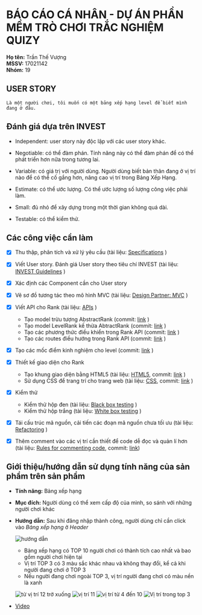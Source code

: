 # BÁO CÁO CÁ NHÂN - DỰ ÁN PHẦN MỀM TRÒ CHƠI TRẮC NGHIỆM QUIZY

**Họ tên:** Trần Thế Vượng<br/>
**MSSV:** 17021142<br/>
**Nhóm:** 19

## USER STORY

	Là một người chơi, tôi muốn có một bảng xếp hạng level để biết mình đang ở đâu.

## Đánh giá dựa trên INVEST

- Independent: user story này độc lập với các user story khác.

- Negotiable: có thể đàm phán. Tính năng này có thể đàm phán để có thể phát triển hơn nữa trong tương lai.

- Variable: có giá trị với người dùng. Người dùng biết bản thân đang ở vị trí nào để có thể cố gắng hơn, nâng cao vị trí trong Bảng Xếp Hạng.

- Estimate: có thể ước lượng. Có thể ước lượng số lượng công việc phải làm.

- Small: đủ nhỏ để xây dựng trong một thời gian không quá dài.

- Testable: có thể kiểm thử.

## Các công việc cần làm

- [x] Thu thập, phân tích và xử lý yêu cầu (tài liệu: [Specifications](https://docs.google.com/document/d/1a4i_31R8WBUAnF91syr1FwBpKoAiTY6rEJt1xWjb74M/edit#heading=h.fvjpas4blmex) )

- [x] Viết User story. Đánh giá User story theo tiêu chí INVEST (tài liệu: [INVEST Guidelines](https://docs.google.com/document/d/1a4i_31R8WBUAnF91syr1FwBpKoAiTY6rEJt1xWjb74M/edit#heading=h.q7gf6fh2jgdn) )

- [x] Xác định các Component cần cho User story

- [x] Vẽ sơ đồ tương tác theo mô hình MVC (tài liệu: [Design Partner: MVC](https://docs.google.com/document/d/1a4i_31R8WBUAnF91syr1FwBpKoAiTY6rEJt1xWjb74M/edit#heading=h.kehlqoeo6d9r) )

- [x] Viết API cho Rank (tài liệu: [APIs](https://docs.google.com/document/d/1a4i_31R8WBUAnF91syr1FwBpKoAiTY6rEJt1xWjb74M/edit#heading=h.8wbcxnd04jqr) )

	+ Tạo model trừu tượng AbstractRank (commit: [link](https://github.com/19team/INT2208-8-2019/commit/b9356b63448d1e95504f095640171630583b9de0) )
	+ Tạo model LevelRank kế thừa AbtractRank (commit: [link](https://github.com/19team/INT2208-8-2019/commit/3fb2fba197099e7aac98109cc0eaf3a854ee8b2f) )
	+ Tạo các phương thức điều khiển trong Rank API (commit: [link](https://github.com/19team/INT2208-8-2019/commit/c146a4b469b9e91a0a57d35cc0982eeca1fd0f6a) )
	+ Tạo các routes điều hướng trong Rank API (commit: [link](https://github.com/19team/INT2208-8-2019/commit/28ec5445faa6489aafd746c45128ce3cc3d3e664) )

- [x] Tạo các mốc điểm kinh nghiệm cho level (commit: [link](https://github.com/19team/INT2208-8-2019/commit/4c2c1b501c38ead2c0d001a4105c7dd761c6f54c) )

- [x] Thiết kế giao diện cho Rank

	+ Tạo khung giao diện bằng HTML5 (tài liệu: [HTML5](https://www.w3schools.com/html/default.asp), commit: [link](https://github.com/19team/INT2208-8-2019/commit/d4ce6eeae99bcd3adb7ff2c4b1d135073f26ea96) )
	+ Sử dụng CSS để trang trí cho trang web (tài liệu: [CSS](https://www.w3schools.com/css/default.asp), commit: [link](https://github.com/19team/INT2208-8-2019/commit/d02d2d3dd6335584162c3a75cd6857a55b98117a) )

- [x] Kiểm thử 

	+ Kiểm thử hộp đen (tài liệu: [Black box testing](https://docs.google.com/document/d/1a4i_31R8WBUAnF91syr1FwBpKoAiTY6rEJt1xWjb74M/edit#heading=h.zhrswbsdiifd) )
	+ Kiểm thử hộp trắng (tài liệu: [White box testing](https://docs.google.com/document/d/1a4i_31R8WBUAnF91syr1FwBpKoAiTY6rEJt1xWjb74M/edit#heading=h.ryzy80x4sqk1) )
	
- [x] Tái cấu trúc mã nguồn, cải tiến các đoạn mã nguồn chưa tối ưu (tài liệu: [Refactoring](http://bit.ly/2UxULb2) )

- [x] Thêm comment vào các vị trí cần thiết để code dễ đọc và quản lí hơn (tài liệu: [Rules for commenting code](https://www.hongkiat.com/blog/source-code-comment-styling-tips/), commit: [link](url))

## Giới thiệu/hướng dẫn sử dụng tính năng của sản phẩm trên sản phẩm 

- **Tính năng:** Bảng xếp hạng

- **Mục đích:** Người dùng có thể xem cấp độ của mình, so sánh với những người chơi khác

- **Hướng dẫn:** Sau khi đăng nhập thành công, người dùng chỉ cần click vào *Bảng xếp hạng* ở *Header*

	![hướng dẫn](https://user-images.githubusercontent.com/38174506/57599868-5132e900-7582-11e9-971b-252a33e2f16f.png)

	+ Bảng xếp hạng có TOP 10 người chơi có thành tích cao nhất và bao gồm người chơi hiện tại
	+ Vị trí TOP 3 có 3 màu sắc khác nhau và không thay đổi, kể cả khi người đang chơi ở TOP 3
	+ Nếu người đang chơi ngoài TOP 3, vị trí người đang chơi có màu nền là xanh
	
	![từ vị trí 12 trở xuống](https://user-images.githubusercontent.com/38174506/57599920-7293d500-7582-11e9-9181-7aaf141976df.png)
	![vị trí 11](https://user-images.githubusercontent.com/38174506/57599934-79bae300-7582-11e9-90ed-870650fbbf9c.png)
	![vị trí từ 4 đến 10](https://user-images.githubusercontent.com/38174506/57599948-80e1f100-7582-11e9-9a7c-30ce996e8420.png)
	![Vị trí trong top 3](https://user-images.githubusercontent.com/38174506/57599954-87706880-7582-11e9-80d6-33523e3c8894.png)

- [Video](https://youtu.be/5gy_JDLU8Kw)

